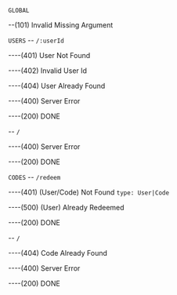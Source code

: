 `GLOBAL`

--(101) Invalid Missing Argument

`USERS`
-- `/:userId`

----(401) User Not Found

----(402) Invalid User Id

----(404) User Already Found

----(400) Server Error

----(200) DONE

-- `/`

----(400) Server Error

----(200) DONE

`CODES`
-- `/redeem`

----(401) (User/Code) Not Found `type: User|Code`

----(500) (User) Already Redeemed

----(200) DONE

-- `/`

----(404) Code Already Found

----(400) Server Error

----(200) DONE
